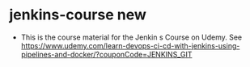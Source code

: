 # jenkins-course new
* This is the course material for the Jenkin  s Course on Udemy. See https://www.udemy.com/learn-devops-ci-cd-with-jenkins-using-pipelines-and-docker/?couponCode=JENKINS_GIT
